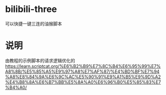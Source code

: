 # bilibili-three

可以快捷一键三连的油猴脚本

# 说明
由教程的示例脚本的请求逻辑优化的
https://learn.scriptcat.org/%E6%B2%B9%E7%8C%B4%E6%95%99%E7%A8%8B/%E5%85%A5%E9%97%A8%E7%AF%87/%E4%BD%BF%E7%94%A8%E8%84%9A%E6%9C%AC%E5%90%91%E9%A1%B5%E9%9D%A2%E4%B8%8A%E6%B7%BB%E5%8A%A0%E6%96%B0%E5%85%83%E7%B4%A0/
